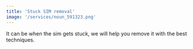 ```yaml
---
title: 'Stuck SIM removal'
image: '/services/noun_591323.png'
---
```


It can be when the sim gets stuck, we will help you remove it with the best techniques.